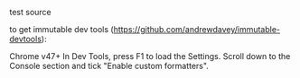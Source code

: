 test source

to get immutable dev tools (https://github.com/andrewdavey/immutable-devtools):

Chrome v47+
In Dev Tools, press F1 to load the Settings. Scroll down to the Console section and tick "Enable custom formatters".